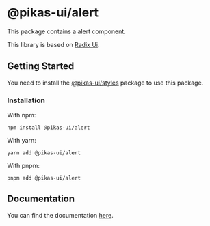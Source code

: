 # @pikas-ui/alert

This package contains a alert component.

This library is based on [Radix Ui](https://www.radix-ui.com/).

## Getting Started

You need to install the <a href={stylesLink}>@pikas-ui/styles</a> package to use this package.

### Installation

With npm:

```
npm install @pikas-ui/alert
```

With yarn:

```
yarn add @pikas-ui/alert
```

With pnpm:

```
pnpm add @pikas-ui/alert
```

## Documentation

You can find the documentation [here](https://pikas-ui.vercel.app).
